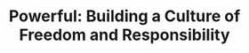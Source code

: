---
title: "Powerful: Building a Culture of Freedom and Responsibility"
showDate: false
draft: false
tags: ["classic","poem"]
link: "https://www.amazon.ca/Powerful-Building-Culture-Freedom-Responsibility/dp/1939714095/ref=sr_1_1?s=books&ie=UTF8&qid=1534645972&sr=1-1&keywords=powerful+patty+mccord&dpID=414jNphk9fL&preST=_SY344_BO1,204,203,200_QL70_&dpSrc=srch"
read: "R"
target: "_blank"
---